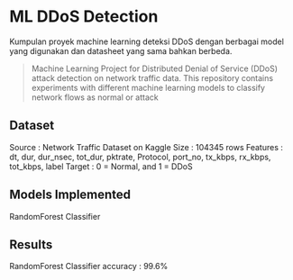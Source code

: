 # ML DDoS Detection
Kumpulan proyek machine learning deteksi DDoS dengan berbagai model yang digunakan dan datasheet yang sama bahkan berbeda. 
> Machine Learning Project for Distributed Denial of Service (DDoS) attack detection on network traffic data. This repository contains experiments with different machine learning models to classify network flows as normal or attack

## Dataset
Source    : Network Traffic Dataset on Kaggle
Size      : 104345 rows
Features  : dt, dur, dur_nsec, tot_dur, pktrate, Protocol, port_no, tx_kbps, rx_kbps, tot_kbps, label
Target    : 0 = Normal, and 1 = DDoS

## Models Implemented
RandomForest Classifier

## Results
RandomForest Classifier accuracy : 99.6%

